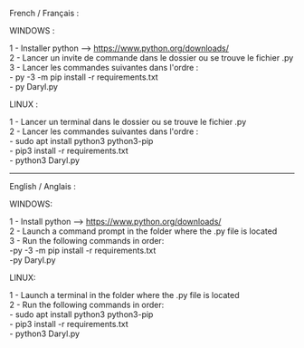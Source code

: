 French / Français :

WINDOWS :

1 - Installer python --> https://www.python.org/downloads/                                                                                                   
2 - Lancer un invite de commande dans le dossier ou se trouve le fichier .py                                                                                 
3 - Lancer les commandes suivantes dans l'ordre :                                                                                                    
          - py -3 -m pip install -r requirements.txt                                                                                                   
          - py Daryl.py                                                                                                   

LINUX :

1 - Lancer un terminal dans le dossier ou se trouve le fichier .py                                                                                           
2 - Lancer les commandes suivantes dans l'ordre :                                                                                                   
          - sudo apt install python3 python3-pip                                                                                                   
          - pip3 install -r requirements.txt                                                                                                   
          - python3 Daryl.py                                                                                                   

---------------------------------------------------------------------------------------------------------------------------------------

English / Anglais :

WINDOWS:

1 - Install python --> https://www.python.org/downloads/                                                                                                   
2 - Launch a command prompt in the folder where the .py file is located                                                                                       
3 - Run the following commands in order:                                                                                                   
           -py -3 -m pip install -r requirements.txt                                                                                                   
           -py Daryl.py                                                                                                   

LINUX:

1 - Launch a terminal in the folder where the .py file is located                                                                                             
2 - Run the following commands in order:                                                                                                   
           - sudo apt install python3 python3-pip                                                                                                   
           - pip3 install -r requirements.txt                                                                                                   
           - python3 Daryl.py                                                                                                   
